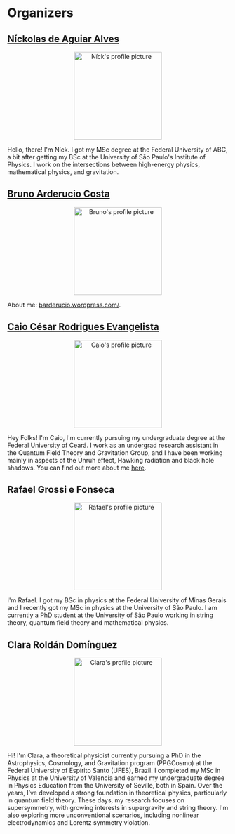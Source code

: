 # Organizers

## [Níckolas de Aguiar Alves](https://alves-nickolas.github.io/)

  <div align="center">
    <img src="https://graspschool.github.io/organizers/pictures/nick.png" alt="Níck's profile picture" width="200" height="200">
  </div>

Hello, there! I'm Níck. I got my MSc degree at the Federal University of ABC, a bit after getting my BSc at the University of São Paulo's Institute of Physics. I work on the intersections between high-energy physics, mathematical physics, and gravitation.

## [Bruno Arderucio Costa](https://barderucio.wordpress.com/)

  <div align="center">
    <img src="https://graspschool.github.io/organizers/pictures/bruno.png" alt="Bruno's profile picture" width="200" height="200">
  </div>

About me: [barderucio.wordpress.com/](https://barderucio.wordpress.com/).

## [Caio César Rodrigues Evangelista](https://usingcaio.github.io/)

  <div align="center">
    <img src="https://graspschool.github.io/organizers/pictures/caio.png" alt="Caio's profile picture" width="200" height="200">
  </div>

Hey Folks! I'm Caio, I'm currently pursuing my undergraduate degree at the Federal University of Ceará. I work as an undergrad research assistant in the Quantum Field Theory and Gravitation Group, and I have been working mainly in aspects of the Unruh effect, Hawking radiation and black hole shadows. You can find out more about me [here](https://usingcaio.github.io/).

## Rafael Grossi e Fonseca

  <div align="center">
    <img src="https://graspschool.github.io/organizers/pictures/rafael.png" alt="Rafael's profile picture" width="200" height="200">
  </div>

I'm Rafael. I got my BSc in physics at the Federal University of Minas Gerais and I recently got my MSc in physics at the University of São Paulo. I am currently a PhD student at the University of São Paulo working in string theory, quantum field theory and mathematical physics.

## Clara Roldán Domínguez

  <div align="center">
    <img src="https://graspschool.github.io/organizers/pictures/clara.png" alt="Clara's profile picture" width="200" height="200">
  </div>

Hi! I'm Clara, a theoretical physicist currently pursuing a PhD in the Astrophysics, Cosmology, and Gravitation program (PPGCosmo) at the Federal University of Espírito Santo (UFES), Brazil. I completed my MSc in Physics at the University of Valencia and earned my undergraduate degree in Physics Education from the University of Seville, both in Spain. Over the years, I’ve developed a strong foundation in theoretical physics, particularly in quantum field theory. These days, my research focuses on supersymmetry, with growing interests in supergravity and string theory. I'm also exploring more unconventional scenarios, including nonlinear electrodynamics and Lorentz symmetry violation.
